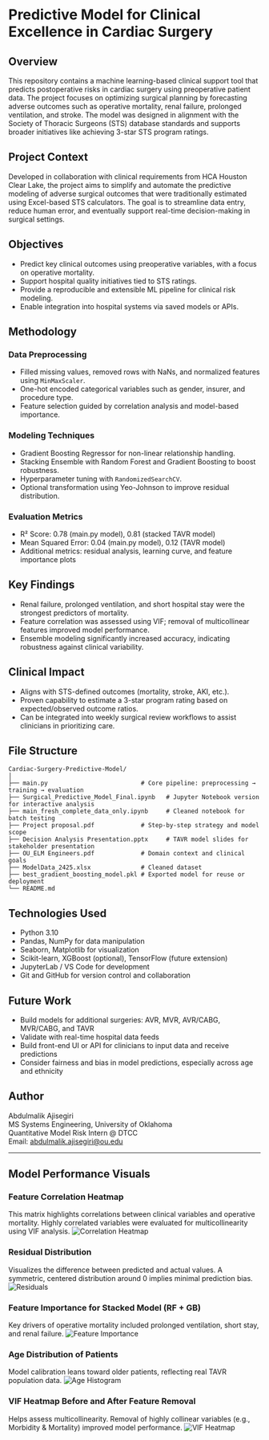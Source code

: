 
# Predictive Model for Clinical Excellence in Cardiac Surgery

## Overview

This repository contains a machine learning-based clinical support tool that predicts postoperative risks in cardiac surgery using preoperative patient data. The project focuses on optimizing surgical planning by forecasting adverse outcomes such as operative mortality, renal failure, prolonged ventilation, and stroke. The model was designed in alignment with the Society of Thoracic Surgeons (STS) database standards and supports broader initiatives like achieving 3-star STS program ratings.

## Project Context

Developed in collaboration with clinical requirements from HCA Houston Clear Lake, the project aims to simplify and automate the predictive modeling of adverse surgical outcomes that were traditionally estimated using Excel-based STS calculators. The goal is to streamline data entry, reduce human error, and eventually support real-time decision-making in surgical settings.

## Objectives

- Predict key clinical outcomes using preoperative variables, with a focus on operative mortality.
- Support hospital quality initiatives tied to STS ratings.
- Provide a reproducible and extensible ML pipeline for clinical risk modeling.
- Enable integration into hospital systems via saved models or APIs.

## Methodology

### Data Preprocessing
- Filled missing values, removed rows with NaNs, and normalized features using `MinMaxScaler`.
- One-hot encoded categorical variables such as gender, insurer, and procedure type.
- Feature selection guided by correlation analysis and model-based importance.

### Modeling Techniques
- Gradient Boosting Regressor for non-linear relationship handling.
- Stacking Ensemble with Random Forest and Gradient Boosting to boost robustness.
- Hyperparameter tuning with `RandomizedSearchCV`.
- Optional transformation using Yeo-Johnson to improve residual distribution.

### Evaluation Metrics
- R² Score: 0.78 (main.py model), 0.81 (stacked TAVR model)
- Mean Squared Error: 0.04 (main.py model), 0.12 (TAVR model)
- Additional metrics: residual analysis, learning curve, and feature importance plots

## Key Findings

- Renal failure, prolonged ventilation, and short hospital stay were the strongest predictors of mortality.
- Feature correlation was assessed using VIF; removal of multicollinear features improved model performance.
- Ensemble modeling significantly increased accuracy, indicating robustness against clinical variability.

## Clinical Impact

- Aligns with STS-defined outcomes (mortality, stroke, AKI, etc.).
- Proven capability to estimate a 3-star program rating based on expected/observed outcome ratios.
- Can be integrated into weekly surgical review workflows to assist clinicians in prioritizing care.

## File Structure

```
Cardiac-Surgery-Predictive-Model/
│
├── main.py                          # Core pipeline: preprocessing → training → evaluation
├── Surgical_Predictive_Model_Final.ipynb   # Jupyter Notebook version for interactive analysis
├── main_fresh_complete_data_only.ipynb     # Cleaned notebook for batch testing
├── Project proposal.pdf             # Step-by-step strategy and model scope
├── Decision Analysis Presentation.pptx     # TAVR model slides for stakeholder presentation
├── OU_ELM Engineers.pdf             # Domain context and clinical goals
├── ModelData_2425.xlsx              # Cleaned dataset
├── best_gradient_boosting_model.pkl # Exported model for reuse or deployment
└── README.md
```

## Technologies Used

- Python 3.10
- Pandas, NumPy for data manipulation
- Seaborn, Matplotlib for visualization
- Scikit-learn, XGBoost (optional), TensorFlow (future extension)
- JupyterLab / VS Code for development
- Git and GitHub for version control and collaboration

## Future Work

- Build models for additional surgeries: AVR, MVR, AVR/CABG, MVR/CABG, and TAVR
- Validate with real-time hospital data feeds
- Build front-end UI or API for clinicians to input data and receive predictions
- Consider fairness and bias in model predictions, especially across age and ethnicity

## Author

Abdulmalik Ajisegiri  
MS Systems Engineering, University of Oklahoma  
Quantitative Model Risk Intern @ DTCC  
Email: abdulmalik.ajisegiri@ou.edu

---

## Model Performance Visuals

### Feature Correlation Heatmap
This matrix highlights correlations between clinical variables and operative mortality. Highly correlated variables were evaluated for multicollinearity using VIF analysis.
![Correlation Heatmap](images/chart_custom_4.png)

### Residual Distribution
Visualizes the difference between predicted and actual values. A symmetric, centered distribution around 0 implies minimal prediction bias.
![Residuals](images/chart_custom_1.png)

### Feature Importance for Stacked Model (RF + GB)
Key drivers of operative mortality included prolonged ventilation, short stay, and renal failure.
![Feature Importance](images/chart_custom_6.png)

### Age Distribution of Patients
Model calibration leans toward older patients, reflecting real TAVR population data.
![Age Histogram](images/chart_custom_7.png)

### VIF Heatmap Before and After Feature Removal
Helps assess multicollinearity. Removal of highly collinear variables (e.g., Morbidity & Mortality) improved model performance.
![VIF Heatmap](images/chart_custom_5.png)
